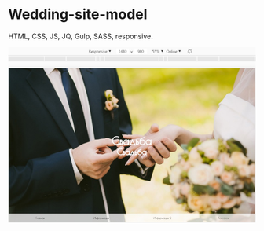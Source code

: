 # Wedding-site-model

HTML, CSS, JS, JQ, Gulp, SASS, responsive.



![alt text](https://github.com/AlexJustFly/Wedding-site-model/blob/master/prev-1.jpg)
